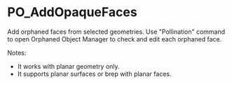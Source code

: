 # PO_AddOpaqueFaces

Add orphaned faces from selected geometries. Use &quot;Pollination&quot; command to open Orphaned Object Manager to check and edit each orphaned face.

Notes:
- It works with planar geometry only.
- It supports planar surfaces or brep with planar faces.

